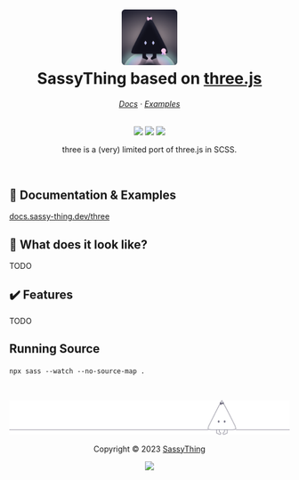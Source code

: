 <!-- header -->
<h1 align="center">
	<img src="https://raw.githubusercontent.com/sassy-thing/sassy-thing/main/assets/logo/rounded/1024x1024.png?sanitize=true" width="100" alt="&#x25B2;" /><br/>
	SassyThing based on <a href="https://github.com/mrdoob/three.js">three.js</a>
</h1>

<h6 align="center">
  <a href="https://docs.sassy-thing.dev/three">Docs</a>
  ·
  <a href="https://docs.sassy-thing.dev/three/examples">Examples</a>
</h6>

<p align="center">
    <a href="https://github.com/sassy-thing/three/stargazers"><img src="https://img.shields.io/github/stars/sassy-thing/three?colorA=363a4f&colorB=b7bdf8&style=for-the-badge"></a>
    <a href="https://github.com/sassy-thing/three/issues"><img src="https://img.shields.io/github/issues/sassy-thing/three?colorA=363a4f&colorB=f5a97f&style=for-the-badge"></a>
    <a href="https://github.com/sassy-thing/three/contributors"><img src="https://img.shields.io/github/contributors/sassy-thing/three?colorA=363a4f&colorB=a6da95&style=for-the-badge"></a>
</p>

<p align="center">
three is a (very) limited port of three.js in SCSS.
</p>

&nbsp;

<!-- end of header -->

## 📜 Documentation & Examples

[docs.sassy-thing.dev/three](https://docs.sassy-thing.dev/three)

## 👀 What does it look like?

TODO

## ✔️ Features

TODO

## Running Source

`npx sass --watch --no-source-map .`

<!-- footer -->

&nbsp;

<p align="center"><img src="https://raw.githubusercontent.com/sassy-thing/sassy-thing/main/assets/footer/footer.svg?sanitize=true" /></p>
<p align="center">Copyright &copy; 2023 <a href="https://github.com/sassy-thing" target="_blank">SassyThing</a>
<p align="center"><a href="https://github.com/sassy-thing/sassy-thing/blob/main/LICENSE"><img src="https://img.shields.io/static/v1.svg?style=for-the-badge&label=License&message=MIT&logoColor=ff0000&colorA=313244&colorB=B4BEFE"/></a></p>

<!-- end of footer -->

